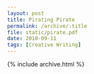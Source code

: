 ```yaml
---
layout: post
title: Pirating Pirate
permalink: /archive/:title
file: static/pirate.pdf
date: 2010-09-11
tags: [Creative Writing]
---
```

{% include archive.html %}
